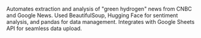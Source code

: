 Automates extraction and analysis of "green hydrogen" news from CNBC and Google News.
Used BeautifulSoup, Hugging Face for sentiment analysis, and pandas for data management.
Integrates with Google Sheets API for seamless data upload.
